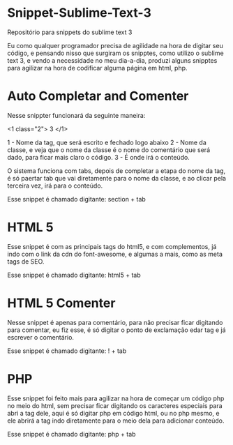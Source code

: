 # Snippet-Sublime-Text-3
Repositório para snippets do sublime text 3


Eu como qualquer programador precisa de agilidade na hora de digitar seu código, e pensando nisso que surgiram os snipptes,
como utilizo o sublime text 3, e vendo a necessidade no meu dia-a-dia, produzi alguns snipptes para agilizar na hora de codificar alguma página em html, php.


# Auto Completar and Comenter

Nesse snippter funcionará da seguinte maneira:

<1 class="2">
    3
</1><!--2-->

1 - Nome da tag, que será escrito e fechado logo abaixo
2 - Nome da classe, e veja que o nome da classe é o nome do comentário que será dado, para ficar mais claro o código.
3 - É onde irá o conteúdo.

O sistema funciona com tabs, depois de completar a etapa do nome da tag, é só paertar tab que vai diretamente para o nome da classe, e ao clicar pela terceira vez, irá para o conteúdo.

Esse snippet é chamado digitante: section + tab  



# HTML 5

Esse snippet é com as principais tags do html5, e com complementos, já indo com o link da cdn do font-awesome, e algumas a mais, como as meta tags de SEO.

Esse snippet é chamado digitante: html5 + tab

# HTML 5 Comenter

Nesse snippet é apenas para comentário, para não precisar ficar digitando para comentar, eu fiz esse, é só digitar o ponto de exclamação edar tag e já escrever o comentário.

Esse snippet é chamado digitante: ! + tab


# PHP

Esse snippet foi feito mais para agilizar na hora de começar um código php no meio do html, sem precisar ficar digitando os caracteres especiais para abri a tag dele, aqui é só digitar php em código html, ou no php mesmo, e ele abrirá a tag indo diretamente para o meio dela para adicionar conteúdo.

Esse snippet é chamado digitante: php + tab


